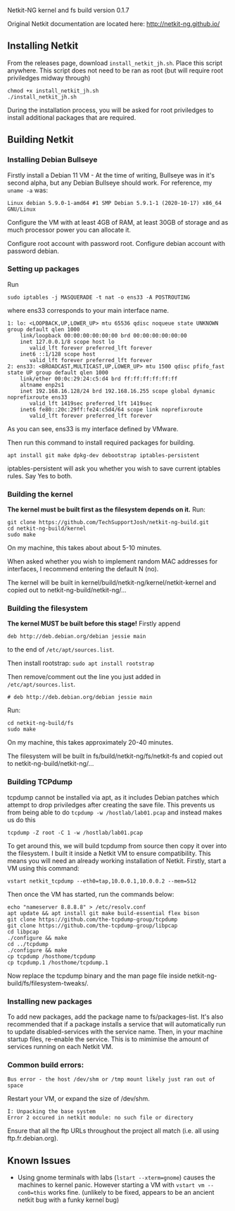 Netkit-NG kernel and fs build version 0.1.7

Original Netkit documentation are located here: http://netkit-ng.github.io/

## Installing Netkit
From the releases page, download `install_netkit_jh.sh`. Place this script anywhere. This script does not need to be ran as root (but will require root priviledges midway through)
```
chmod +x install_netkit_jh.sh
./install_netkit_jh.sh
```
During the installation process, you will be asked for root priviledges to install additional packages that are required.

## Building Netkit
### Installing Debian Bullseye
Firstly install a Debian 11 VM - At the time of writing, Bullseye was in it's second alpha, but any Debian Bullseye should work.
For reference, my `uname -a` was:
```
Linux debian 5.9.0-1-amd64 #1 SMP Debian 5.9.1-1 (2020-10-17) x86_64 GNU/Linux
```

Configure the VM with at least 4GB of RAM, at least 30GB of storage and as much processor power you can allocate it. 

Configure root account with password root.
Configure debian account with password debian.

### Setting up packages
Run 
```
sudo iptables -j MASQUERADE -t nat -o ens33 -A POSTROUTING
```
where ens33 corresponds to your main interface name. 
```
1: lo: <LOOPBACK,UP,LOWER_UP> mtu 65536 qdisc noqueue state UNKNOWN group default qlen 1000
    link/loopback 00:00:00:00:00:00 brd 00:00:00:00:00:00
    inet 127.0.0.1/8 scope host lo
       valid_lft forever preferred_lft forever
    inet6 ::1/128 scope host 
       valid_lft forever preferred_lft forever
2: ens33: <BROADCAST,MULTICAST,UP,LOWER_UP> mtu 1500 qdisc pfifo_fast state UP group default qlen 1000
    link/ether 00:0c:29:24:c5:d4 brd ff:ff:ff:ff:ff:ff
    altname enp2s1
    inet 192.168.16.128/24 brd 192.168.16.255 scope global dynamic noprefixroute ens33
       valid_lft 1419sec preferred_lft 1419sec
    inet6 fe80::20c:29ff:fe24:c5d4/64 scope link noprefixroute 
       valid_lft forever preferred_lft forever
```
As you can see, ens33 is my interface defined by VMware.

Then run this command to install required packages for building.
```
apt install git make dpkg-dev debootstrap iptables-persistent
```
iptables-persistent will ask you whether you wish to save current iptables rules. Say Yes to both.

### Building the kernel
**The kernel must be built first as the filesystem depends on it.**
Run:
```
git clone https://github.com/TechSupportJosh/netkit-ng-build.git
cd netkit-ng-build/kernel
sudo make
```
On my machine, this takes about about 5-10 minutes.

When asked whether you wish to implement random MAC addresses for interfaces, I recommend entering the default N (no).

The kernel will be built in kernel/build/netkit-ng/kernel/netkit-kernel and copied out to netkit-ng-build/netkit-ng/...

### Building the filesystem
**The kernel MUST be built before this stage!**
Firstly append
```
deb http://deb.debian.org/debian jessie main
```
to the end of `/etc/apt/sources.list`.

Then install rootstrap:
`sudo apt install rootstrap`

Then remove/comment out the line you just added in `/etc/apt/sources.list`.
```
# deb http://deb.debian.org/debian jessie main
```

Run:
```
cd netkit-ng-build/fs
sudo make
```
On my machine, this takes approximately 20-40 minutes.

The filesystem will be built in fs/build/netkit-ng/fs/netkit-fs and copied out to netkit-ng-build/netkit-ng/...

### Building TCPdump
tcpdump cannot be installed via apt, as it includes Debian patches which attempt to drop priviledges after creating the save file. This prevents us from being able to do
```tcpdump -w /hostlab/lab01.pcap```
and instead makes us do this
```
tcpdump -Z root -C 1 -w /hostlab/lab01.pcap
```

To get around this, we will build tcpdump from source then copy it over into the filesystem. I built it inside a Netkit VM to ensure compatibility. This means you will need an already working installation of Netkit. Firstly, start a VM using this command:
```
vstart netkit_tcpdump --eth0=tap,10.0.0.1,10.0.0.2 --mem=512
```
Then once the VM has started, run the commands below:
```
echo "nameserver 8.8.8.8" > /etc/resolv.conf
apt update && apt install git make build-essential flex bison
git clone https://github.com/the-tcpdump-group/tcpdump
git clone https://github.com/the-tcpdump-group/libpcap
cd libpcap
./configure && make
cd ../tcpdump
./configure && make
cp tcpdump /hosthome/tcpdump
cp tcpdump.1 /hosthome/tcpdump.1
```

Now replace the tcpdump binary and the man page file inside netkit-ng-build/fs/filesystem-tweaks/.

### Installing new packages
To add new packages, add the package name to fs/packages-list. It's also recommended that if a package installs a service that will automatically run to update disabled-services with the service name. Then, in your machine startup files, re-enable the service. This is to mimimise the amount of services running on each Netkit VM.

### Common build errors:
```
Bus error - the host /dev/shm or /tmp mount likely just ran out of space
```
Restart your VM, or expand the size of /dev/shm.


```
I: Unpacking the base system
Error 2 occured in netkit module: no such file or directory
```
Ensure that all the ftp URLs throughout the project all match (i.e. all using ftp.fr.debian.org).

## Known Issues
- Using gnome terminals with labs (`lstart --xterm=gnome`) causes the machines to kernel panic. However starting a VM with `vstart vm --con0=this` works fine. (unlikely to be fixed, appears to be an ancient netkit bug with a funky kernel bug)
